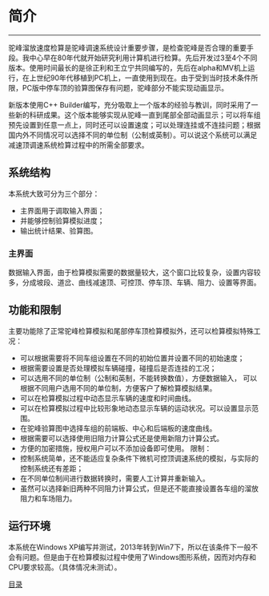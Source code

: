 # 简介
----
驼峰溜放速度检算是驼峰调速系统设计重要步骤，是检查驼峰是否合理的重要手段。我中心早在80年代就开始研究利用计算机进行检算。先后开发过3至4个不同版本。使用时间最长的是徐正利和王立宁共同编写的，先后在alpha和MV机上运行，在上世纪90年代移植到PC机上，一直使用到现在。由于受到当时技术条件所限，PC版中停车顶的验算图保存有问题，驼峰部分不能实现动画显示。

新版本使用C++ Builder编写，充分吸取上一个版本的经验与教训，同时采用了一些新的科研成果。这个版本能够实现从驼峰一直到尾部全部动画显示；可以将车组预先设置到任意一点上，同时还可以设置速度；可以处理连挂或不连挂问题；根据国内外不同情况可以选择不同的单位制（公制或英制）。可以说这个系统可以满足减速顶调速系统检算过程中的所需全部要求。

## 系统结构

本系统大致可分为三个部分：

- 主界面用于调取输入界面；
- 并能够控制验算模拟进度；
- 输出统计结果、验算图。

 
### 主界面
数据输入界面，由于检算模拟需要的数据量较大，这个窗口比较复杂，设置内容较多，分成坡段、道岔、曲线减速顶、可控顶、停车顶、车辆、阻力、设置等界面。
 
## 功能和限制
主要功能除了正常驼峰检算模拟和尾部停车顶检算模拟外，还可以检算模拟特殊工况：

-	可以根据需要将不同车组设置在不同的初始位置并设置不同的初始速度；
-	根据需要设置是否处理模拟车辆碰撞，碰撞后是否连挂的工况；
- 可以选用不同的单位制（公制和英制，不能转换数值），方便数据输入， 可以根据不同用户选用不同的单位制，方便客户了解检算模拟结果。
- 可以在检算模拟过程中动态显示车辆的速度和时间曲线。
- 可以在检算模拟过程中比较形象地动态显示车辆的运动状况。可以设置显示范围。
- 在驼峰验算图中选择车组的前端板、中心和后端板的速度曲线。
- 根据需要可以选择使用旧阻力计算公式还是使用新阻力计算公式。
- 方便的加密措施，授权用户可以不添加设备即可使用。
限制：
- 控制系统简单，还不能适应复杂条件下微机可控顶调速系统的模拟，与实际的控制系统还有差距；
- 在不同单位制间进行数据转换时，需要人工计算并重新输入。
- 虽然可以选择新旧两种不同阻力计算公式，但是还不能直接设置各车组的溜放阻力和车场阻力。

## 运行环境
本系统在Windows XP编写并测试，2013年转到Win7下，所以在该条件下一般不会有问题。但是由于在检算模拟过程中使用了Windows图形系统，因而对内存和CPU要求较高。（具体情况未测试）。

[目录](https://github.com/ounce/humpcheckmanual/summary.md)
